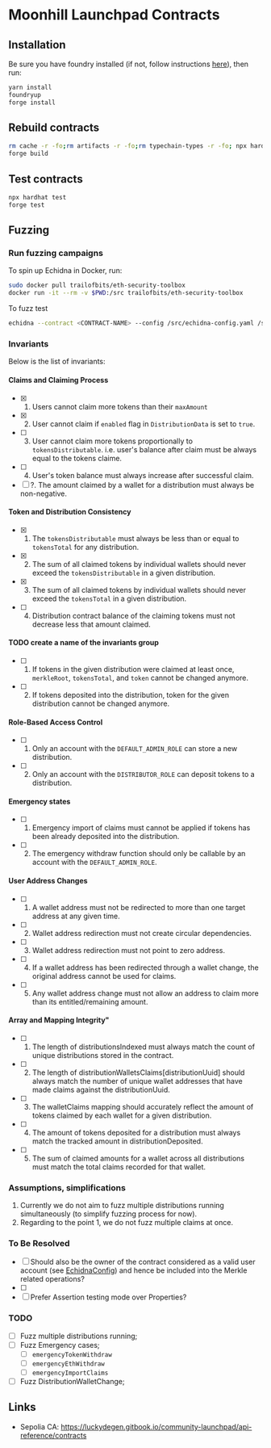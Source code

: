 # Moonhill Launchpad Contracts

## Installation

Be sure you have foundry installed (if not, follow instructions [here](https://book.getfoundry.sh/getting-started/installation)), then run:

```bash
yarn install
foundryup
forge install
```

## Rebuild contracts

```bash
rm cache -r -fo;rm artifacts -r -fo;rm typechain-types -r -fo; npx hardhat compile
forge build
```

## Test contracts

```bash
npx hardhat test
forge test
```

## Fuzzing

### Run fuzzing campaigns

To spin up Echidna in Docker, run:

```bash
sudo docker pull trailofbits/eth-security-toolbox
docker run -it --rm -v $PWD:/src trailofbits/eth-security-toolbox
```

To fuzz test

```bash
echidna --contract <CONTRACT-NAME> --config /src/echidna-config.yaml /src/contracts/echidna/<CONTRACT-NAME>.sol
```

### Invariants

Below is the list of invariants:

#### Claims and Claiming Process

- [x] 1. Users cannot claim more tokens than their `maxAmount`
- [x] 2. User cannot claim if `enabled` flag in `DistributionData` is set to `true`.
- [ ] 3. User cannot claim more tokens proportionally to `tokensDistributable`. i.e. user's balance after claim must be always equal to the tokens claime.
- [ ] 4. User's token balance must always increase after successful claim.
- [ ] ?. The amount claimed by a wallet for a distribution must always be non-negative.

#### Token and Distribution Consistency

- [x] 1. The `tokensDistributable` must always be less than or equal to `tokensTotal` for any distribution.
- [x] 2. The sum of all claimed tokens by individual wallets should never exceed the `tokensDistributable` in a given distribution.
- [x] 3. The sum of all claimed tokens by individual wallets should never exceed the `tokensTotal` in a given distribution.
- [ ] 4. Distribution contract balance of the claiming tokens must not decrease less that amount claimed.
  
#### TODO create a name of the invariants group

- [ ] 1. If tokens in the given distribution were claimed at least once, `merkleRoot`, `tokensTotal`, and `token` cannot be changed anymore.
- [ ] 2. If tokens deposited into the distribution, token for the given distribution cannot be changed anymore.

#### Role-Based Access Control

- [ ] 1. Only an account with the `DEFAULT_ADMIN_ROLE` can store a new distribution.
- [ ] 2. Only an account with the `DISTRIBUTOR_ROLE` can deposit tokens to a distribution.

#### Emergency states

- [ ] 1. Emergency import of claims must cannot be applied if tokens has been already deposited into the distribution.
- [ ] 2. The emergency withdraw function should only be callable by an account with the `DEFAULT_ADMIN_ROLE`.

#### User Address Changes

- [ ] 1. A wallet address must not be redirected to more than one target address at any given time.
- [ ] 2. Wallet address redirection must not create circular dependencies.
- [ ] 3. Wallet address redirection must not point to zero address.
- [ ] 4. If a wallet address has been redirected through a wallet change, the original address cannot be used for claims.
- [ ] 5. Any wallet address change must not allow an address to claim more than its entitled/remaining amount.

#### Array and Mapping Integrity"

- [ ] 1. The length of distributionsIndexed must always match the count of unique distributions stored in the contract.
- [ ] 2. The length of distributionWalletsClaims[distributionUuid] should always match the number of unique wallet addresses that have made claims against the distributionUuid.
- [ ] 3. The walletClaims mapping should accurately reflect the amount of tokens claimed by each wallet for a given distribution.
- [ ] 4. The amount of tokens deposited for a distribution must always match the tracked amount in distributionDeposited.
- [ ] 5. The sum of claimed amounts for a wallet across all distributions must match the total claims recorded for that wallet.

### Assumptions, simplifications

1. Currently we do not aim to fuzz multiple distributions running simultaneously (to simplify fuzzing process for now).
2. Regarding to the point 1, we do not fuzz multiple claims at once.


### To Be Resolved

- [ ] Should also be the owner of the contract considered as a valid user account (see [EchidnaConfig](./contracts/echidna/EchidnaConfig.sol)) and hence be included into the Merkle related operations?
- [ ] 
- [ ] Prefer Assertion testing mode over Properties? 

### TODO

- [ ] Fuzz multiple distributions running;
- [ ] Fuzz Emergency cases;
  - [ ] `emergencyTokenWithdraw`
  - [ ] `emergencyEthWithdraw`
  - [ ] `emergencyImportClaims`
- [ ] Fuzz DistributionWalletChange;

## Links

- Sepolia CA: https://luckydegen.gitbook.io/community-launchpad/api-reference/contracts
